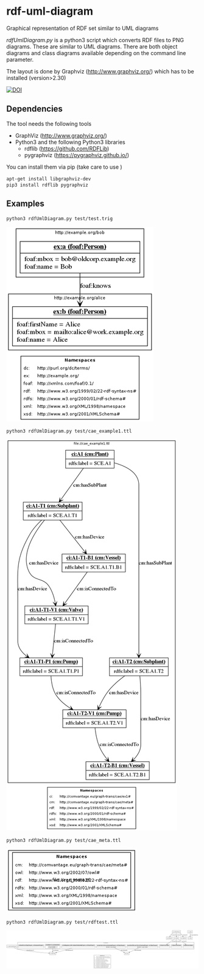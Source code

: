 rdf-uml-diagram
===============

Graphical representation of RDF set similar to UML diagrams

*rdfUmlDiagram.py* is a python3 script which converts RDF files to PNG diagrams. These are similar to UML diagrams. There are both object diagrams and class diagrams available depending on the command line parameter.

The layout is done by Graphviz (http://www.graphviz.org/) which has to be installed (version>2.30)

[![DOI](https://zenodo.org/badge/10866/plt-tud/rdf-uml-diagram.svg)](http://dx.doi.org/10.5281/zenodo.16013)

Dependencies
------------
The tool needs the following tools
* GraphViz (http://www.graphviz.org/)
* Python3 and the following Python3 libraries
    * rdflib (https://github.com/RDFLib)
    * pygraphviz (https://pygraphviz.github.io/)



You can install them via pip (take care to use )
```
apt-get install libgraphviz-dev
pip3 install rdflib pygraphviz
```

Examples
--------
```
python3 rdfUmlDiagram.py test/test.trig
```
![Sample1](https://github.com/plt-tud/rdf-uml-diagram/blob/master/test/test.trig.png "test.trig.png")




```
python3 rdfUmlDiagram.py test/cae_example1.ttl
```
![Sample2](https://github.com/plt-tud/rdf-uml-diagram/blob/master/test/cae_example1.ttl.png "cae_example1.ttl.png")



```
python3 rdfUmlDiagram.py test/cae_meta.ttl
```
![Sample3](https://github.com/plt-tud/rdf-uml-diagram/blob/master/test/cae_meta.ttl.png "cae_meta.ttl.png")



```
python3 rdfUmlDiagram.py test/rdftest.ttl
```
![Sample4](https://github.com/plt-tud/rdf-uml-diagram/blob/master/test/rdftest.ttl.png "rdftest.ttl.png")
